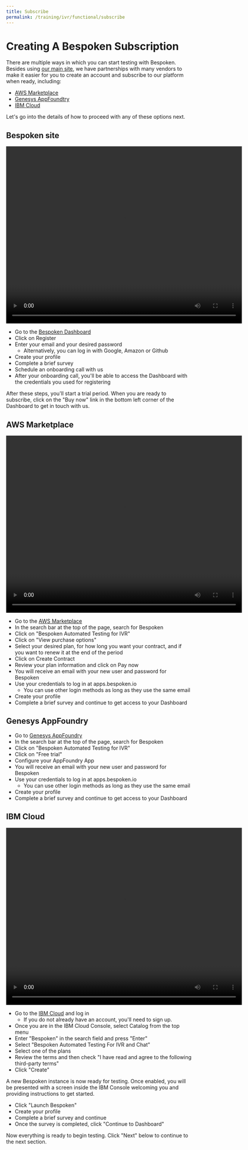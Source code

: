 ```yaml
---
title: Subscribe
permalink: /training/ivr/functional/subscribe
---
```

# Creating A Bespoken Subscription
There are multiple ways in which you can start testing with Bespoken. Besides using [our main site](#bespoken-site), we have partnerships with many vendors to make it easier for you to create an account and subscribe to our platform when ready, including:

- [AWS Marketplace](#aws-marketplace)
- [Genesys AppFoundtry](#genesys-appfoundry)
- [IBM Cloud](#ibm-cloud)

Let's go into the details of how to proceed with any of these options next.

## Bespoken site

<video width="640" height="480" controls >
   <source src='https://bespoken-random.s3.amazonaws.com/VID001+Subscribe-Dashboard.mp4' alt="Subscribe to Bespoken through our Dashboard"  type="video/mp4">
</video>
  
* Go to the [Bespoken Dashboard](https://apps.bespoken.io)
* Click on Register
* Enter your email and your desired password 
  * Alternatively, you can log in with Google, Amazon or Github
* Create your profile 
* Complete a brief survey
* Schedule an onboarding call with us
* After your onboarding call, you'll be able to access the Dashboard with the credentials you used for registering

After these steps, you'll start a trial period. When you are ready to subscribe, click on the "Buy now" link in the bottom left corner of the Dashboard to get in touch with us.

## AWS Marketplace

<video width="640" height="480" controls >
   <source src='https://bespoken-random.s3.amazonaws.com/VID002+Subscribe-AWS.mp4' alt="Subscribe to Bespoken through the AWS Marketplace"  type="video/mp4">
</video>
  
* Go to the [AWS Marketplace](https://aws.amazon.com/marketplace)
* In the search bar at the top of the page, search for Bespoken
* Click on "Bespoken Automated Testing for IVR"
* Click on "View purchase options"
* Select your desired plan, for how  long you want your contract, and if you want to renew it at the end of the period
* Click on Create Contract
* Review your plan information and click on Pay now
* You will receive an email with your new user and password for Bespoken
* Use your credentials to log in at apps.bespoken.io
  * You can use other login methods as long as they use the same email
* Create your profile 
* Complete a brief survey and continue to get access to your Dashboard

## Genesys AppFoundry  
* Go to [Genesys AppFoundry](https://appfoundry.genesys.com/)
* In the search bar at the top of the page, search for Bespoken
* Click on "Bespoken Automated Testing for IVR"
* Click on "Free trial"
* Configure your AppFoundry App
* You will receive an email with your new user and password for Bespoken
* Use your credentials to log in at apps.bespoken.io
  * You can use other login methods as long as they use the same email
* Create your profile 
* Complete a brief survey and continue to get access to your Dashboard

## IBM Cloud

<video width="640" height="480" controls >
   <source src='https://bespoken-random.s3.amazonaws.com/VID005+Subscribe+IBM+Cloud.mp4' alt="Subscribe to Bespoken through IBM Cloud"  type="video/mp4">
</video>
  
* Go to the [IBM Cloud](https://cloud.ibm.com/login) and log in  
  * If you do not already have an account, you'll need to sign up.
* Once you are in the IBM Cloud Console, select Catalog from the top menu
* Enter "Bespoken" in the search field and press "Enter"
* Select "Bespoken Automated Testing For IVR and Chat"
* Select one of the plans
* Review the terms and then check "I have read and agree to the following third-party terms"
* Click "Create"

A new Bespoken instance is now ready for testing. Once enabled, you will be presented with a screen inside the IBM Console welcoming you and providing instructions to get started.
* Click "Launch Bespoken"
* Create your profile
* Complete a brief survey and continue
* Once the survey is completed, click "Continue to Dashboard"

Now everything is ready to begin testing. Click "Next" below to continue to the next section.